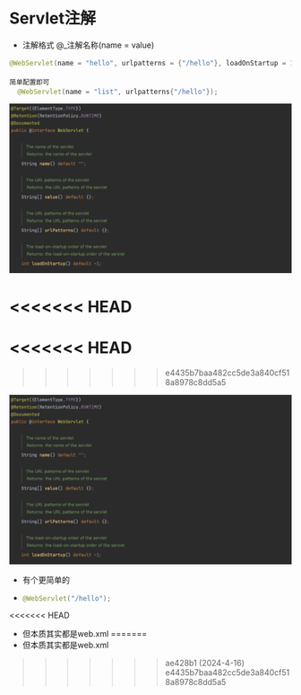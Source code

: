 # Servlet注解

+ 注解格式  @_注解名称(name = value)

```java
@WebServlet(name = "hello", urlpatterns = {"/hello"}, loadOnStartup = 1, initParams = {@WebInitParam(name = "driver", value = ""), @WebInitParam(name = "driver", value = "") );
                                                                                       
简单配置即可
  @WebServlet(name = "list", urlpatterns{"/hello"});
```
![Images](https://github.com/jackasher36/markdown/blob/main/images/%E6%88%AA%E5%B1%8F2024-03-15%2017.06.54.png)

 
<<<<<<< HEAD
=======
<<<<<<< HEAD
=======
>>>>>>> e4435b7baa482cc5de3a840cf518a8978c8dd5a5

![Images](https://github.com/jackasher36/markdown/blob/main/images/%E6%88%AA%E5%B1%8F2024-03-15%2017.06.54.png)

+ 有个更简单的

+ ```java
  @WebServlet("/hello");
  ```

<<<<<<< HEAD
+ 但本质其实都是web.xml
=======
+ 但本质其实都是web.xml
>>>>>>> ae428b1 (2024-4-16)
>>>>>>> e4435b7baa482cc5de3a840cf518a8978c8dd5a5
